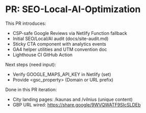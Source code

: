 # PR: SEO-Local-AI-Optimization

This PR introduces:
- CSP-safe Google Reviews via Netlify Function fallback
- Initial SEO/Local/AI audit (docs/site-audit.md)
- Sticky CTA component with analytics events
- GA4 helper utilities and UTM convention doc
- Lighthouse CI GitHub Action

Next steps (need input):
- Verify GOOGLE_MAPS_API_KEY in Netlify (set)
- Provide <gsc_property> (Domain or URL prefix)

Done in this PR iteration:
- City landing pages: /kaunas and /vilnius (unique content)
- GBP URL wired: https://share.google/9WVQWATF9SIcSLDEb
